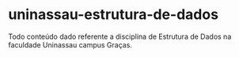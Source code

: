 # uninassau-estrutura-de-dados
Todo conteúdo dado referente a disciplina de Estrutura de Dados na faculdade Uninassau campus Graças.
